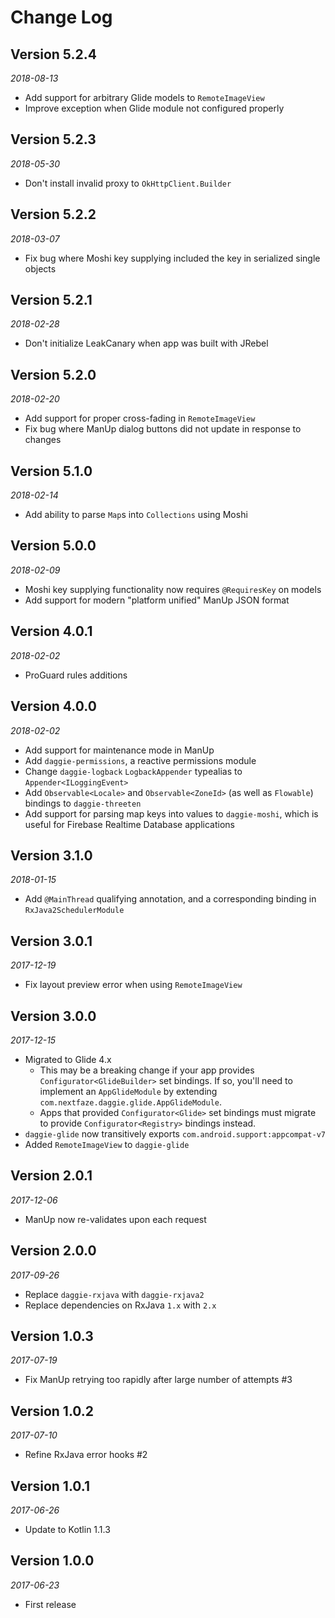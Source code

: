 Change Log
==========

## Version 5.2.4

_2018-08-13_

* Add support for arbitrary Glide models to `RemoteImageView`
* Improve exception when Glide module not configured properly

## Version 5.2.3

_2018-05-30_

* Don't install invalid proxy to `OkHttpClient.Builder`

## Version 5.2.2

_2018-03-07_

* Fix bug where Moshi key supplying included the key in serialized single objects

## Version 5.2.1

_2018-02-28_

* Don't initialize LeakCanary when app was built with JRebel

## Version 5.2.0

_2018-02-20_

* Add support for proper cross-fading in `RemoteImageView`
* Fix bug where ManUp dialog buttons did not update in response to changes

## Version 5.1.0

_2018-02-14_

* Add ability to parse `Map`s into `Collections` using Moshi

## Version 5.0.0

_2018-02-09_

* Moshi key supplying functionality now requires `@RequiresKey` on models
* Add support for modern "platform unified" ManUp JSON format

## Version 4.0.1

_2018-02-02_

* ProGuard rules additions

## Version 4.0.0

_2018-02-02_

* Add support for maintenance mode in ManUp
* Add `daggie-permissions`, a reactive permissions module
* Change `daggie-logback` `LogbackAppender` typealias to `Appender<ILoggingEvent>`
* Add `Observable<Locale>` and `Observable<ZoneId>` (as well as `Flowable`) bindings to `daggie-threeten`
* Add support for parsing map keys into values to `daggie-moshi`, which is useful for Firebase Realtime Database 
  applications

## Version 3.1.0

_2018-01-15_

* Add `@MainThread` qualifying annotation, and a corresponding binding in `RxJava2SchedulerModule`

## Version 3.0.1

_2017-12-19_

* Fix layout preview error when using `RemoteImageView`

## Version 3.0.0

_2017-12-15_

* Migrated to Glide 4.x
    * This may be a breaking change if your app provides `Configurator<GlideBuilder>` set bindings. 
      If so, you'll need to implement an `AppGlideModule` by extending `com.nextfaze.daggie.glide.AppGlideModule`.
    * Apps that provided `Configurator<Glide>` set bindings must migrate to provide `Configurator<Registry>` bindings 
      instead. 
* `daggie-glide` now transitively exports `com.android.support:appcompat-v7`
* Added `RemoteImageView` to `daggie-glide`

## Version 2.0.1

_2017-12-06_

* ManUp now re-validates upon each request

## Version 2.0.0

_2017-09-26_

* Replace `daggie-rxjava` with `daggie-rxjava2`
* Replace dependencies on RxJava `1.x` with `2.x`

## Version 1.0.3

_2017-07-19_

* Fix ManUp retrying too rapidly after large number of attempts #3

## Version 1.0.2

_2017-07-10_

* Refine RxJava error hooks #2

## Version 1.0.1

_2017-06-26_

* Update to Kotlin 1.1.3

## Version 1.0.0

_2017-06-23_

* First release
